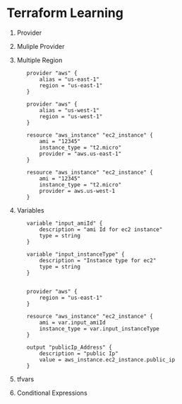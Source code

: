 # Terraform Learning

1. Provider
2. Muliple Provider
3. Multiple Region

          provider "aws" {
              alias = "us-east-1"
              region = "us-east-1"
          }
          
          provider "aws" {
              alias = "us-west-1"
              region = "us-west-1"
          }
          
          resource "aws_instance" "ec2_instance" {
              ami = "12345"
              instance_type = "t2.micro"
              provider = "aws.us-east-1"
          }
          
          resource "aws_instance" "ec2_instance" {
              ami = "12345"
              instance_type = "t2.micro"
              provider = aws.us-west-1
          }


5. Variables

          variable "input_amiId" {
              description = "ami Id for ec2 instance"
              type = string
          }
          
          variable "input_instanceType" {
              description = "Instance type for ec2"
              type = string
          }
          
          
          provider "aws" {
              region = "us-east-1"
          }
          
          resource "aws_instance" "ec2_instance" {
              ami = var.input_amiId
              instance_type = var.input_instanceType
          }
          
          output "publicIp_Address" {
              description = "public Ip"
              value = aws_instance.ec2_instance.public_ip
          }

6. tfvars
7. Conditional Expressions
